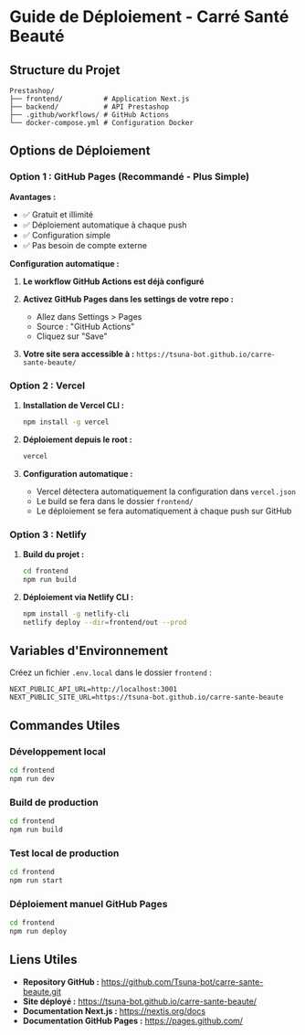 # Guide de Déploiement - Carré Santé Beauté

## Structure du Projet

```
Prestashop/
├── frontend/          # Application Next.js
├── backend/           # API Prestashop
├── .github/workflows/ # GitHub Actions
└── docker-compose.yml # Configuration Docker
```

## Options de Déploiement

### Option 1 : GitHub Pages (Recommandé - Plus Simple)

**Avantages :**

- ✅ Gratuit et illimité
- ✅ Déploiement automatique à chaque push
- ✅ Configuration simple
- ✅ Pas besoin de compte externe

**Configuration automatique :**

1. **Le workflow GitHub Actions est déjà configuré**
2. **Activez GitHub Pages dans les settings de votre repo :**

   - Allez dans Settings > Pages
   - Source : "GitHub Actions"
   - Cliquez sur "Save"

3. **Votre site sera accessible à :**
   `https://tsuna-bot.github.io/carre-sante-beaute/`

### Option 2 : Vercel

1. **Installation de Vercel CLI :**

   ```bash
   npm install -g vercel
   ```

2. **Déploiement depuis le root :**

   ```bash
   vercel
   ```

3. **Configuration automatique :**
   - Vercel détectera automatiquement la configuration dans `vercel.json`
   - Le build se fera dans le dossier `frontend/`
   - Le déploiement se fera automatiquement à chaque push sur GitHub

### Option 3 : Netlify

1. **Build du projet :**

   ```bash
   cd frontend
   npm run build
   ```

2. **Déploiement via Netlify CLI :**
   ```bash
   npm install -g netlify-cli
   netlify deploy --dir=frontend/out --prod
   ```

## Variables d'Environnement

Créez un fichier `.env.local` dans le dossier `frontend` :

```env
NEXT_PUBLIC_API_URL=http://localhost:3001
NEXT_PUBLIC_SITE_URL=https://tsuna-bot.github.io/carre-sante-beaute
```

## Commandes Utiles

### Développement local

```bash
cd frontend
npm run dev
```

### Build de production

```bash
cd frontend
npm run build
```

### Test local de production

```bash
cd frontend
npm run start
```

### Déploiement manuel GitHub Pages

```bash
cd frontend
npm run deploy
```

## Liens Utiles

- **Repository GitHub :** https://github.com/Tsuna-bot/carre-sante-beaute.git
- **Site déployé :** https://tsuna-bot.github.io/carre-sante-beaute/
- **Documentation Next.js :** https://nextjs.org/docs
- **Documentation GitHub Pages :** https://pages.github.com/
